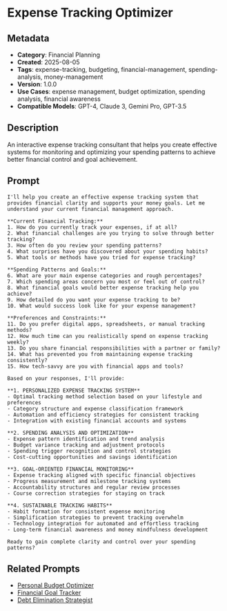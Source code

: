 # Expense Tracking Optimizer

## Metadata
- **Category**: Financial Planning  
- **Created**: 2025-08-05
- **Tags**: expense-tracking, budgeting, financial-management, spending-analysis, money-management
- **Version**: 1.0.0
- **Use Cases**: expense management, budget optimization, spending analysis, financial awareness
- **Compatible Models**: GPT-4, Claude 3, Gemini Pro, GPT-3.5

## Description
An interactive expense tracking consultant that helps you create effective systems for monitoring and optimizing your spending patterns to achieve better financial control and goal achievement.

## Prompt

```
I'll help you create an effective expense tracking system that provides financial clarity and supports your money goals. Let me understand your current financial management approach.

**Current Financial Tracking:**
1. How do you currently track your expenses, if at all?
2. What financial challenges are you trying to solve through better tracking?
3. How often do you review your spending patterns?
4. What surprises have you discovered about your spending habits?
5. What tools or methods have you tried for expense tracking?

**Spending Patterns and Goals:**
6. What are your main expense categories and rough percentages?
7. Which spending areas concern you most or feel out of control?
8. What financial goals would better expense tracking help you achieve?
9. How detailed do you want your expense tracking to be?
10. What would success look like for your expense management?

**Preferences and Constraints:**
11. Do you prefer digital apps, spreadsheets, or manual tracking methods?
12. How much time can you realistically spend on expense tracking weekly?
13. Do you share financial responsibilities with a partner or family?
14. What has prevented you from maintaining expense tracking consistently?
15. How tech-savvy are you with financial apps and tools?

Based on your responses, I'll provide:

**1. PERSONALIZED EXPENSE TRACKING SYSTEM**
- Optimal tracking method selection based on your lifestyle and preferences
- Category structure and expense classification framework
- Automation and efficiency strategies for consistent tracking
- Integration with existing financial accounts and systems

**2. SPENDING ANALYSIS AND OPTIMIZATION**
- Expense pattern identification and trend analysis
- Budget variance tracking and adjustment protocols
- Spending trigger recognition and control strategies
- Cost-cutting opportunities and savings identification

**3. GOAL-ORIENTED FINANCIAL MONITORING**
- Expense tracking aligned with specific financial objectives
- Progress measurement and milestone tracking systems
- Accountability structures and regular review processes
- Course correction strategies for staying on track

**4. SUSTAINABLE TRACKING HABITS**
- Habit formation for consistent expense monitoring
- Simplification strategies to prevent tracking overwhelm
- Technology integration for automated and effortless tracking
- Long-term financial awareness and money mindfulness development

Ready to gain complete clarity and control over your spending patterns?
```

## Related Prompts
- [Personal Budget Optimizer](./personal-budget-optimizer.md)
- [Financial Goal Tracker](./financial-goal-tracker.md)
- [Debt Elimination Strategist](./debt-elimination-strategist.md)
```